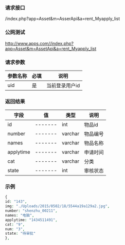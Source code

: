 ### **请求接口**
/index.php?app=Asset&m=AsserApi&a=rent_Myapply_list



### **公网测试**
http://www.apps.com//index.php?app=Asset&m=AssetApi&a=rent_Myapply_list

### **请求参数**

| 参数名称  |必填|     说明      |
|------|-----|------|
| uid     | 是 |   当前登录用户id   |


### **返回结果**
|字段        |值          |类型    |说明        |
| ---------  |--------    |-------- |--------  |
|id          |-------   |int    |物品id   |
|number      | -------     |varchar  |物品编号      |
|names       |-------     |varchar   |物品名称      |
|applytime| -------     |   varchar        |  申请时间     |
|cat| -------    |varchar  |分类     |
|state| -------     |int  |审核状态     |


### **示例**
````php
{
id: "143",
img: "./Uploads/2015/0502/18/5544a19a129a2.jpg",
number: "shenzhu_00211",
names: "电脑",
applytime: "1434511491",
cat: "9",
num: "3",
state: "待审批"
},